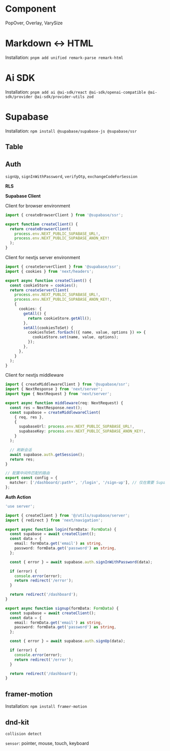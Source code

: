 # Component

PopOver, Overlay, VarySize


# Markdown <-> HTML

Installation: `pnpm add unified remark-parse remark-html`

# Ai SDK

Installation: `pnpm add ai @ai-sdk/react @ai-sdk/openai-compatible @ai-sdk/provider @ai-sdk/provider-utils zod`

# Supabase

Installation: `npm install @supabase/supabase-js @supabase/ssr`


## Table

## Auth

`signUp`, `signInWithPassword`, `verifyOtp`, `exchangeCodeForSession`

**RLS**

**Supabase Client**

Client for browser environment
```typescript
import { createBrowserClient } from '@supabase/ssr';

export function createClient() {
  return createBrowserClient(
    process.env.NEXT_PUBLIC_SUPABASE_URL!,
    process.env.NEXT_PUBLIC_SUPABASE_ANON_KEY!
  );
}
```

Client for nextjs server environment
```typescript
import { createServerClient } from '@supabase/ssr';
import { cookies } from 'next/headers';

export async function createClient() {
  const cookieStore = cookies();
  return createServerClient(
    process.env.NEXT_PUBLIC_SUPABASE_URL!,
    process.env.NEXT_PUBLIC_SUPABASE_ANON_KEY!,
    {
      cookies: {
        getAll() {
          return cookieStore.getAll();
        },
        setAll(cookiesToSet) {
          cookiesToSet.forEach(({ name, value, options }) => {
            cookieStore.set(name, value, options);
          });
        },
      },
    }
  );
}
```

Client for nextjs middleware
```typescript
import { createMiddlewareClient } from '@supabase/ssr';
import { NextResponse } from 'next/server';
import type { NextRequest } from 'next/server';

export async function middleware(req: NextRequest) {
  const res = NextResponse.next();
  const supabase = createMiddlewareClient(
    { req, res },
    {
      supabaseUrl: process.env.NEXT_PUBLIC_SUPABASE_URL!,
      supabaseKey: process.env.NEXT_PUBLIC_SUPABASE_ANON_KEY!,
    }
  );

  // 刷新会话
  await supabase.auth.getSession();
  return res;
}

// 配置中间件匹配的路由
export const config = {
  matcher: ['/dashboard/:path*', '/login', '/sign-up'], // 仅在需要 Supabase 的路由上运行
};
```

**Auth Action**

```typescript
'use server';

import { createClient } from '@/utils/supabase/server';
import { redirect } from 'next/navigation';

export async function login(formData: FormData) {
  const supabase = await createClient();
  const data = {
    email: formData.get('email') as string,
    password: formData.get('password') as string,
  };

  const { error } = await supabase.auth.signInWithPassword(data);

  if (error) {
    console.error(error);
    return redirect('/error');
  }

  return redirect('/dashboard');
}

export async function signup(formData: FormData) {
  const supabase = await createClient();
  const data = {
    email: formData.get('email') as string,
    password: formData.get('password') as string,
  };

  const { error } = await supabase.auth.signUp(data);

  if (error) {
    console.error(error);
    return redirect('/error');
  }

  return redirect('/dashboard');
}
```

## framer-motion

Installation: `npm install framer-motion`

## dnd-kit

`collision detect`

`sensor`: pointer, mouse, touch, keyboard